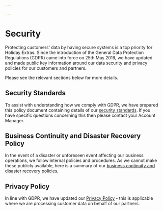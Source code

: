 ```yaml
---

---
```


# Security

Protecting customers' data by having secure systems is a top priority for Holiday Extras. Since the introduction of the General Data Protection Regulations (GDPR) came into force on 25th May 2018, we have updated and made public key information around our data security and privacy policies for our customers and partners. 

Please see the relevant sections below for more details.


## Security Standards

To assist with understanding how we comply with GDPR, we have prepared this policy document containing details of our [security standards](https://drive.google.com/file/d/17BXVXOAiHj2aVYB8OwDqf29GR_B0DfO4/view). If you have specific questions concerning this then please contact your Account Manager.


## Business Continuity and Disaster Recovery Policy

In the event of a disaster or unforeseen event affecting our business operations, we follow internal policies and procedures. As we cannot make these publicly available, here is a summary of our [business continuity and disaster recovery policies.](https://docs.google.com/document/d/1hC4IwGUHDl0yj_8bJat8rU1DRGlFLUlSFwcMpMOmKBo/edit)


## Privacy Policy

In line with GDPR, we have updated our [Privacy Policy](https://www.holidayextras.co.uk/privacy.html) - this is applicable where we are processing customer data on behalf of our partners.
